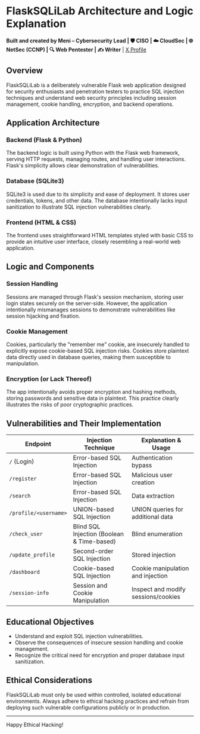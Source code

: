 # FlaskSQLiLab Architecture and Logic Explanation

**Built and created by Meni – Cybersecurity Lead | 🛡️ CISO | ☁️ CloudSec | 🌐 NetSec (CCNP) | 🔍 Web Pentester | ✍️ Writer** | [X Profile](https://x.com/MeniTasa)

## Overview
FlaskSQLiLab is a deliberately vulnerable Flask web application designed for security enthusiasts and penetration testers to practice SQL injection techniques and understand web security principles including session management, cookie handling, encryption, and backend operations.

## Application Architecture

### Backend (Flask & Python)
The backend logic is built using Python with the Flask web framework, serving HTTP requests, managing routes, and handling user interactions. Flask's simplicity allows clear demonstration of vulnerabilities.

### Database (SQLite3)
SQLite3 is used due to its simplicity and ease of deployment. It stores user credentials, tokens, and other data. The database intentionally lacks input sanitization to illustrate SQL injection vulnerabilities clearly.

### Frontend (HTML & CSS)
The frontend uses straightforward HTML templates styled with basic CSS to provide an intuitive user interface, closely resembling a real-world web application.

## Logic and Components

### Session Handling
Sessions are managed through Flask's session mechanism, storing user login states securely on the server-side. However, the application intentionally mismanages sessions to demonstrate vulnerabilities like session hijacking and fixation.

### Cookie Management
Cookies, particularly the "remember me" cookie, are insecurely handled to explicitly expose cookie-based SQL injection risks. Cookies store plaintext data directly used in database queries, making them susceptible to manipulation.

### Encryption (or Lack Thereof)
The app intentionally avoids proper encryption and hashing methods, storing passwords and sensitive data in plaintext. This practice clearly illustrates the risks of poor cryptographic practices.

## Vulnerabilities and Their Implementation

| Endpoint                 | Injection Technique                        | Explanation & Usage                   |
|--------------------------|--------------------------------------------|---------------------------------------|
| `/` (Login)              | Error-based SQL Injection                   | Authentication bypass                 |
| `/register`              | Error-based SQL Injection                   | Malicious user creation               |
| `/search`                | Error-based SQL Injection                   | Data extraction                       |
| `/profile/<username>`    | UNION-based SQL Injection                   | UNION queries for additional data     |
| `/check_user`            | Blind SQL Injection (Boolean & Time-based)  | Blind enumeration                     |
| `/update_profile`        | Second-order SQL Injection                  | Stored injection                      |
| `/dashboard`             | Cookie-based SQL Injection                  | Cookie manipulation and injection     |
| `/session-info`          | Session and Cookie Manipulation             | Inspect and modify sessions/cookies   |

## Educational Objectives
- Understand and exploit SQL injection vulnerabilities.
- Observe the consequences of insecure session handling and cookie management.
- Recognize the critical need for encryption and proper database input sanitization.

## Ethical Considerations
FlaskSQLiLab must only be used within controlled, isolated educational environments. Always adhere to ethical hacking practices and refrain from deploying such vulnerable configurations publicly or in production.

---

Happy Ethical Hacking!


